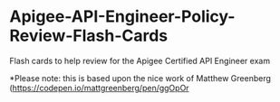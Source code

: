 # Apigee-API-Engineer-Policy-Review-Flash-Cards
Flash cards to help review for the Apigee Certified API Engineer exam

*Please note: this is based upon the nice work of Matthew Greenberg (https://codepen.io/mattgreenberg/pen/ggOpOr 
